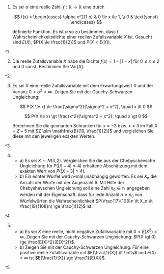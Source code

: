 1. Es sei $\alpha$ eine reelle Zahl. $f : \mathbb{R} \to \mathbb{R}$ eine durch
	
	$$
		f(x) = \begin{cases}
			\alpha x^2(1-x) & 0 \le x \le 1, \\
			0 & \text{sonst}
		\end{cases}
	$$
	
	definierte Funktion.
	Es ist $\alpha$ so zu bestimmen, dass $f$ Wahrscheinlichkeitsdichte einer reellen Zufallsvariable $X$ ist.
	Gesucht sind $E(X)$, $P(X \le \frac{1}{2})$ und $P(X \lt E(X))$.

^1

2. Die reelle Zufallsvariable $X$  habe die Dichte $f(x) = 1 - |1 - x|$ für $0 \le x \le 2$ und $0$ sonst.
	Bestimmen Sie $\text{Var}[X]$.

^2

3. Es sei $X$ eine reelle Zufallsvariable mit dem Erwartungswert $0$ und der Varianz $0 \lt \sigma^2 \lt \infty$.
	Zeigen Sie mit der Cauchy-Schwarzen Ungleichung:
	
	$$
		P(X \le x) \le \frac{\sigma^2}{\sigma^2 + x^2}, \quad x \lt 0
	$$
	
	$$
		P(X \le x) \gt \frac{x^2}{\sigma^2 + x^2}, \quad x \gt 0
	$$
	
	Berechnen Sie die gennanten Schranken für $x = -3$ bzw. $x = 3$ im Fall $X = Z - 5$ mit $Z \sim \mathfrak{B}(10, \frac{1}{2})$ und vergleichen Sie diese mit den jeweiligen exakten Werten.

^3

4. 
	- a) Es sei $X \sim N(3, 2)$.
		Vergleichen Sie die aus der Chebyschevsche Ungleichung für $P(|X - 4| \le 4)$ erhaltene Abschätzung mit dem exakten Wert von $P(|X - 3| \le 4)$.
	- b) Ein echter Würfel wird $n$-mal unabhängig geworfen.
		Es sei $X_n$ die Anzahl der Würfe mit der Augenzahl $6$.
		Mit Hilfe der Chebyshevschen Ungleichung soll eine Zahl $n_0 \in \mathbb{N}$ angegeben werden mit der Eigenschaft, dass für jede Anzahl $n \ge n_0$ von Würfelwürfen die Wahrscheinlichkeit $P(\frac{17}{108}n \lt X_n \lt \frac{19}{108}n) \ge \frac{1}{2}$ ist.

^4

5. 
	- a) Es sei $X$ eine reelle, nicht negative Zufallsvariable mit $0 \lt E(X^2) \lt \infty$.
		Zeigen Sie mit der Cauchy-Schwarzen Ungleichung: $P(X \gt 0) \ge \frac{E(X)^2}{E(X^2)}$.
	- b) Zeigen Sie mit der Cauchy-Schwarzen Ungleichung: Für eine positive reelle Zufallsvariable mit $E(\frac{1}{X}) \lt \infty$ und $E(X) \lt \infty$ ist $E(\frac{1}{X}) \ge \frac{1}{E(X)}$.

^5